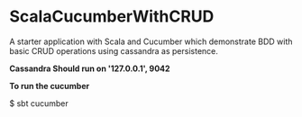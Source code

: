 # ScalaCucumberWithCRUD
A starter application with Scala and Cucumber which demonstrate BDD with basic CRUD operations using cassandra as persistence.

**Cassandra Should run on '127.0.0.1', 9042**

**To run the cucumber**

$ sbt cucumber
